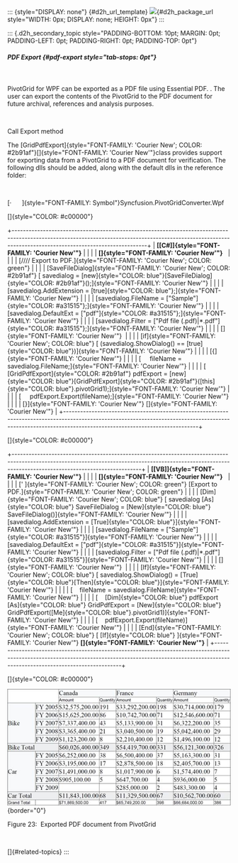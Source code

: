 ::: {style="DISPLAY: none"}
[](ms-xhelp:///?Id=d2h_url_template){#d2h_url_template} ![](!package_url!){#d2h_package_url style="WIDTH: 0px; DISPLAY: none; HEIGHT: 0px"}
:::

::: {.d2h_secondary_topic style="PADDING-BOTTOM: 10pt; MARGIN: 0pt; PADDING-LEFT: 0pt; PADDING-RIGHT: 0pt; PADDING-TOP: 0pt"}
##### PDF Export {#pdf-export style="tab-stops: 0pt"}

 

PivotGrid for WPF can be exported as a PDF file using Essential PDF. . The user can export the contents of the PivotGrid to the PDF document for future archival, references and analysis purposes.

 

Call Export method

The [GridPdfExport]{style="FONT-FAMILY: 'Courier New'; COLOR: #2b91af"}[]{style="FONT-FAMILY: 'Courier New'"}class provides support for exporting data from a PivotGrid to a PDF document for verification. The following dlls should be added, along with the default dlls in the reference folder:

 

[·      ]{style="FONT-FAMILY: Symbol"}Syncfusion.PivotGridConverter.Wpf

[]{style="COLOR: #c00000"} 

+-----------------------------------------------------------------------------------------------------------------------------------------------------------------------------------------------------------+
| **[\[C#\]]{style="FONT-FAMILY: 'Courier New'"}**                                                                                                                                                          |
|                                                                                                                                                                                                           |
| **[]{style="FONT-FAMILY: 'Courier New'"}**                                                                                                                                                                |
|                                                                                                                                                                                                           |
| [//// Export to PDF.]{style="FONT-FAMILY: 'Courier New'; COLOR: green"}                                                                                                                                   |
|                                                                                                                                                                                                           |
| [SaveFileDialog]{style="FONT-FAMILY: 'Courier New'; COLOR: #2b91af"} [ savedialog = [new]{style="COLOR: blue"}[SaveFileDialog]{style="COLOR: #2b91af"}();]{style="FONT-FAMILY: 'Courier New'"}            |
|                                                                                                                                                                                                           |
| [savedialog.AddExtension = [true]{style="COLOR: blue"};]{style="FONT-FAMILY: 'Courier New'"}                                                                                                              |
|                                                                                                                                                                                                           |
| [savedialog.FileName = [\"Sample\"]{style="COLOR: #a31515"};]{style="FONT-FAMILY: 'Courier New'"}                                                                                                         |
|                                                                                                                                                                                                           |
| [savedialog.DefaultExt = [\"pdf\"]{style="COLOR: #a31515"};]{style="FONT-FAMILY: 'Courier New'"}                                                                                                          |
|                                                                                                                                                                                                           |
| [savedialog.Filter = [\"Pdf file (.pdf)\|\*.pdf\"]{style="COLOR: #a31515"};]{style="FONT-FAMILY: 'Courier New'"}                                                                                          |
|                                                                                                                                                                                                           |
| []{style="FONT-FAMILY: 'Courier New'"}                                                                                                                                                                    |
|                                                                                                                                                                                                           |
| [if]{style="FONT-FAMILY: 'Courier New'; COLOR: blue"} [ (savedialog.ShowDialog() == [true]{style="COLOR: blue"})]{style="FONT-FAMILY: 'Courier New'"}                                                     |
|                                                                                                                                                                                                           |
| [{]{style="FONT-FAMILY: 'Courier New'"}                                                                                                                                                                   |
|                                                                                                                                                                                                           |
| [     fileName = savedialog.FileName;]{style="FONT-FAMILY: 'Courier New'"}                                                                                                                                |
|                                                                                                                                                                                                           |
| [     [GridPdfExport]{style="COLOR: #2b91af"} pdfExport = [new]{style="COLOR: blue"}[GridPdfExport]{style="COLOR: #2b91af"}([this]{style="COLOR: blue"}.pivotGrid1);]{style="FONT-FAMILY: 'Courier New'"} |
|                                                                                                                                                                                                           |
| [     pdfExport.Export(fileName);]{style="FONT-FAMILY: 'Courier New'"}                                                                                                                                    |
|                                                                                                                                                                                                           |
| [}]{style="FONT-FAMILY: 'Courier New'"} []{style="FONT-FAMILY: 'Courier New'"}                                                                                                                            |
+-----------------------------------------------------------------------------------------------------------------------------------------------------------------------------------------------------------+

[]{style="COLOR: #c00000"} 

+---------------------------------------------------------------------------------------------------------------------------------------------------------------------------------------------------------+
| **[\[VB\]]{style="FONT-FAMILY: 'Courier New'"}**                                                                                                                                                        |
|                                                                                                                                                                                                         |
| **[]{style="FONT-FAMILY: 'Courier New'"}**                                                                                                                                                              |
|                                                                                                                                                                                                         |
| [\' ]{style="FONT-FAMILY: 'Courier New'; COLOR: green"} [Export to PDF.]{style="FONT-FAMILY: 'Courier New'; COLOR: green"}                                                                              |
|                                                                                                                                                                                                         |
| [Dim]{style="FONT-FAMILY: 'Courier New'; COLOR: blue"} [ savedialog [As]{style="COLOR: blue"} SaveFileDialog = [New]{style="COLOR: blue"} SaveFileDialog()]{style="FONT-FAMILY: 'Courier New'"}         |
|                                                                                                                                                                                                         |
| [savedialog.AddExtension = [True]{style="COLOR: blue"}]{style="FONT-FAMILY: 'Courier New'"}                                                                                                             |
|                                                                                                                                                                                                         |
| [savedialog.FileName = [\"Sample\"]{style="COLOR: #a31515"}]{style="FONT-FAMILY: 'Courier New'"}                                                                                                        |
|                                                                                                                                                                                                         |
| [savedialog.DefaultExt = [\"pdf\"]{style="COLOR: #a31515"}]{style="FONT-FAMILY: 'Courier New'"}                                                                                                         |
|                                                                                                                                                                                                         |
| [savedialog.Filter = [\"Pdf file (.pdf)\|\*.pdf\"]{style="COLOR: #a31515"}]{style="FONT-FAMILY: 'Courier New'"}                                                                                         |
|                                                                                                                                                                                                         |
| []{style="FONT-FAMILY: 'Courier New'"}                                                                                                                                                                  |
|                                                                                                                                                                                                         |
| [If]{style="FONT-FAMILY: 'Courier New'; COLOR: blue"} [ savedialog.ShowDialog() = [True]{style="COLOR: blue"}[Then]{style="COLOR: blue"}]{style="FONT-FAMILY: 'Courier New'"}                           |
|                                                                                                                                                                                                         |
| [    fileName = savedialog.FileName]{style="FONT-FAMILY: 'Courier New'"}                                                                                                                                |
|                                                                                                                                                                                                         |
| [    [Dim]{style="COLOR: blue"} pdfExport [As]{style="COLOR: blue"} GridPdfExport = [New]{style="COLOR: blue"} GridPdfExport([Me]{style="COLOR: blue"}.pivotGrid1)]{style="FONT-FAMILY: 'Courier New'"} |
|                                                                                                                                                                                                         |
| [    pdfExport.Export(fileName)]{style="FONT-FAMILY: 'Courier New'"}                                                                                                                                    |
|                                                                                                                                                                                                         |
| [End]{style="FONT-FAMILY: 'Courier New'; COLOR: blue"} [ [If]{style="COLOR: blue"} ]{style="FONT-FAMILY: 'Courier New'"} **[]{style="FONT-FAMILY: 'Courier New'"}**                                     |
+---------------------------------------------------------------------------------------------------------------------------------------------------------------------------------------------------------+

[]{style="COLOR: #c00000"} 

![](ImagesExt/image42_25.jpg){border="0"}

Figure 23:  Exported PDF document from PivotGrid

 

[]{#related-topics}
:::
